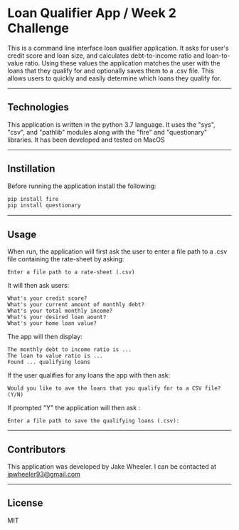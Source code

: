 # Loan Qualifier App / Week 2 Challenge

This is a command line interface loan qualifier application. It asks for user's credit score and loan size, and calculates debt-to-income ratio and loan-to-value ratio. Using these values the application matches the user with the loans that they qualify for and optionally saves them to a .csv file. This allows users to quickly and easily determine which loans they qualify for. 
    

---

## Technologies

This application is written in the python 3.7 language. It uses the "sys", "csv", and "pathlib" modules along with the "fire" and "questionary" libraries. It has been developed and tested on MacOS

---
## Instillation
Before running the application install the following:

```python
pip install fire
pip install questionary
```
---
## Usage

When run, the application will first ask the user to enter a file path to a .csv file containing the rate-sheet by asking:
```
Enter a file path to a rate-sheet (.csv)
```

It will then ask users:
```
What's your credit score?
What's your current amount of monthly debt?
What's your total monthly income?
What's your desired loan aount?
What's your home loan value?
```

The app will then display:
```
The monthly debt to income ratio is ...
The loan to value ratio is ...
Found ... qualifying loans
```

If the user qualifies for any loans the app with then ask:
```
Would you like to ave the loans that you qualify for to a CSV file? (Y/N)
```

If prompted "Y" the application will then ask :
```
Enter a file path to save the qualifying loans (.csv):
```

---

## Contributors

This application was developed by Jake Wheeler. I can be contacted at jpwheeler93@gmail.com

---

## License

MIT
